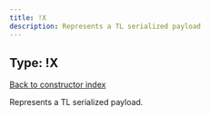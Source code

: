 ```yaml
---
title: !X
description: Represents a TL serialized payload
---
```

## Type: !X  
[Back to constructor index](index.md)

Represents a TL serialized payload.